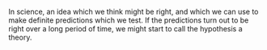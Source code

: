 In science, an idea which we think might be right, and which we can use
to make definite predictions which we test. If the predictions turn out
to be right over a long period of time, we might start to call the
hypothesis a theory.
